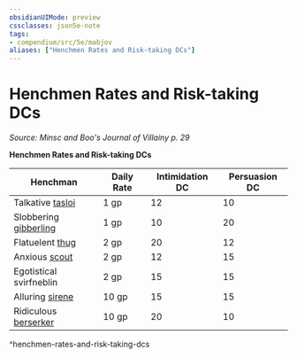 ```yaml
---
obsidianUIMode: preview
cssclasses: json5e-note
tags:
- compendium/src/5e/mabjov
aliases: ["Henchmen Rates and Risk-taking DCs"]
---
```

# Henchmen Rates and Risk-taking DCs
*Source: Minsc and Boo's Journal of Villainy p. 29* 

**Henchmen Rates and Risk-taking DCs**

| Henchman | Daily Rate | Intimidation DC | Persuasion DC |
|----------|------------|-----------------|---------------|
| Talkative [tasloi](/Systems/5e/bestiary/npc/tasloi-mabjov.md) | 1 gp | 12 | 10 |
| Slobbering [gibberling](/Systems/5e/bestiary/aberration/gibberling-mabjov.md) | 1 gp | 10 | 20 |
| Flatuelent [thug](/Systems/5e/bestiary/humanoid/thug.md) | 2 gp | 20 | 12 |
| Anxious [scout](/Systems/5e/bestiary/humanoid/scout.md) | 2 gp | 12 | 15 |
| Egotistical svirfneblin | 2 gp | 15 | 15 |
| Alluring [sirene](/Systems/5e/bestiary/fey/sirene-mabjov.md) | 10 gp | 15 | 15 |
| Ridiculous [berserker](/Systems/5e/bestiary/humanoid/berserker.md) | 10 gp | 20 | 10 |
^henchmen-rates-and-risk-taking-dcs